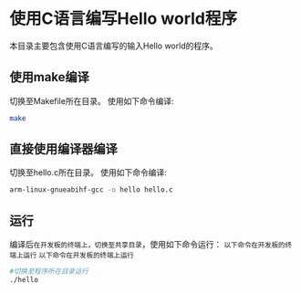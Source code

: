 # 使用C语言编写Hello world程序
本目录主要包含使用C语言编写的输入Hello world的程序。

## 使用make编译
切换至Makefile所在目录。
使用如下命令编译:
``` bash
make
```

## 直接使用编译器编译
切换至hello.c所在目录。
使用如下命令编译:
``` bash
arm-linux-gnueabihf-gcc -o hello hello.c
```



## 运行

编译后`在开发板的终端上，切换至共享目录`，使用如下命令运行：
`以下命令在开发板的终端上运行`
`以下命令在开发板的终端上运行`
``` bash
#切换至程序所在目录运行
./hello
```

